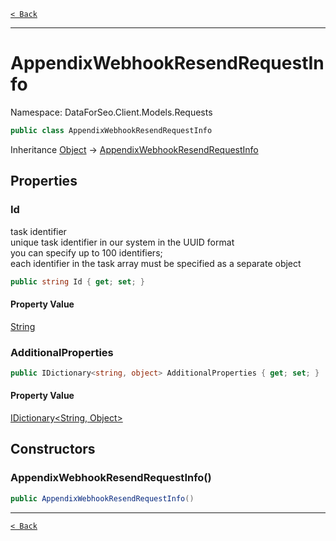 [`< Back`](./)

---

# AppendixWebhookResendRequestInfo

Namespace: DataForSeo.Client.Models.Requests

```csharp
public class AppendixWebhookResendRequestInfo
```

Inheritance [Object](https://docs.microsoft.com/en-us/dotnet/api/system.object) → [AppendixWebhookResendRequestInfo](./dataforseo.client.models.requests.appendixwebhookresendrequestinfo)

## Properties

### **Id**

task identifier
 <br>unique task identifier in our system in the UUID format
 <br>you can specify up to 100 identifiers;
 <br>each identifier in the task array must be specified as a separate object

```csharp
public string Id { get; set; }
```

#### Property Value

[String](https://docs.microsoft.com/en-us/dotnet/api/system.string)<br>

### **AdditionalProperties**

```csharp
public IDictionary<string, object> AdditionalProperties { get; set; }
```

#### Property Value

[IDictionary&lt;String, Object&gt;](https://docs.microsoft.com/en-us/dotnet/api/system.collections.generic.idictionary-2)<br>

## Constructors

### **AppendixWebhookResendRequestInfo()**

```csharp
public AppendixWebhookResendRequestInfo()
```

---

[`< Back`](./)
